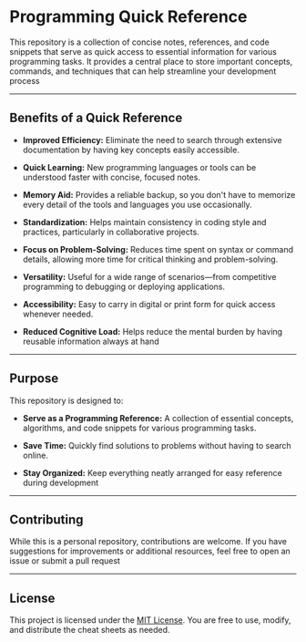 # Programming Quick Reference

This repository is a collection of concise notes, references, and code snippets that serve as quick access to essential information for various programming tasks. It provides a central place to store important concepts, commands, and techniques that can help streamline your development process

---

## Benefits of a Quick Reference

-   **Improved Efficiency:** Eliminate the need to search through extensive documentation by having key concepts easily accessible.

-   **Quick Learning:** New programming languages or tools can be understood faster with concise, focused notes.

-   **Memory Aid:** Provides a reliable backup, so you don't have to memorize every detail of the tools and languages you use occasionally.

-   **Standardization:** Helps maintain consistency in coding style and practices, particularly in collaborative projects.

-   **Focus on Problem-Solving:** Reduces time spent on syntax or command details, allowing more time for critical thinking and problem-solving.

-   **Versatility:** Useful for a wide range of scenarios—from competitive programming to debugging or deploying applications.

-   **Accessibility:** Easy to carry in digital or print form for quick access whenever needed.

-   **Reduced Cognitive Load:** Helps reduce the mental burden by having reusable information always at hand

---

## Purpose

This repository is designed to:

-   **Serve as a Programming Reference:** A collection of essential concepts, algorithms, and code snippets for various programming tasks.

-   **Save Time:** Quickly find solutions to problems without having to search online.

-   **Stay Organized:** Keep everything neatly arranged for easy reference during development

---

## Contributing

While this is a personal repository, contributions are welcome. If you have suggestions for improvements or additional resources, feel free to open an issue or submit a pull request

---

## **License**

This project is licensed under the [MIT License](LICENSE). You are free to use, modify, and distribute the cheat sheets as needed.
